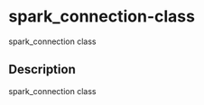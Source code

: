 # spark_connection-class


spark_connection class




## Description

spark_connection class









